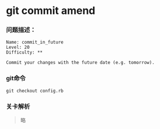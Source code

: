 # git commit amend

### 问题描述：

```text
Name: commit_in_future
Level: 20
Difficulty: **

Commit your changes with the future date (e.g. tomorrow).
```

### git命令

```shell
git checkout config.rb
```

### 关卡解析

> 略
